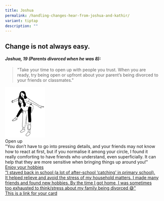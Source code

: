 ```yaml
---
title: Joshua
permalink: /handling-changes-hear-from-joshua-and-kathir/
variant: tiptap
description: ""
---
```

<h2><strong>Change is not always easy.</strong></h2>
<p></p>
<h4><em>Joshua, 19 (Parents divorced when he was 8):</em></h4>
<p></p>
<blockquote>
<p>"Take your time to open up with people you trust. When you are ready,
try being open or upfront about your parent’s being divorced to your friends
or classmates."</p>
</blockquote>
<div class="isomer-image-wrapper">
<img style="width: 26%;" height="auto" width="100%" alt="" src="/images/handling_changes.jpg">
</div>
<div class="isomer-card-grid">
<div class="isomer-card">
<div class="isomer-card-body">
<div class="isomer-card-title">Open up</div>
<div class="isomer-card-description">"You don’t have to go into pressing details, and your friends may not
know how to react at first, but if you normalise it among your circle,
I found it really comforting to have friends who understand, even superficially.
It can help that they are more sensitive when bringing things up around
you!"</div>
</div>
</div><a rel="noopener noreferrer nofollow" href="https://www.isomer.gov.sg" class="isomer-card"><div class="isomer-card-body"><div class="isomer-card-title">Enjoy your hobbies</div><div class="isomer-card-description">"I stayed back in school (a lot of after-school ‘catching’ in primary school). It helped relieve and avoid the stress of my household matters. I made many friends and found new hobbies. By the time I got home, I was sometimes too exhausted to think/stress about my family being divorced 😅"</div><div class="isomer-card-link">This is a link for your card</div></div></a>
</div>
<h4></h4>
<p></p>